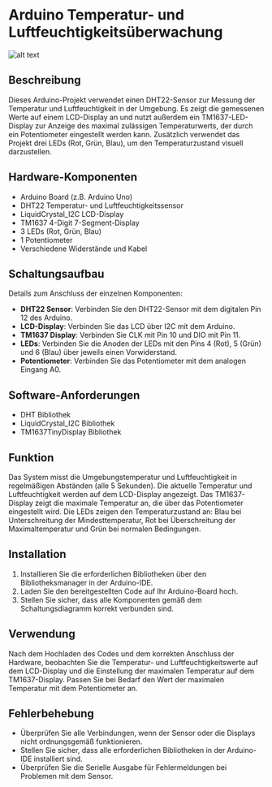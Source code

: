 <h1>Arduino Temperatur- und Luftfeuchtigkeitsüberwachung</h1>

![alt text](https://i.imgur.com/qb9ox1d.png)

<h2>Beschreibung</h2>
<p>Dieses Arduino-Projekt verwendet einen DHT22-Sensor zur Messung der Temperatur und Luftfeuchtigkeit in der Umgebung. Es zeigt die gemessenen Werte auf einem LCD-Display an und nutzt außerdem ein TM1637-LED-Display zur Anzeige des maximal zulässigen Temperaturwerts, der durch ein Potentiometer eingestellt werden kann. Zusätzlich verwendet das Projekt drei LEDs (Rot, Grün, Blau), um den Temperaturzustand visuell darzustellen.</p>

<h2>Hardware-Komponenten</h2>
<ul>
  <li>Arduino Board (z.B. Arduino Uno)</li>
  <li>DHT22 Temperatur- und Luftfeuchtigkeitssensor</li>
  <li>LiquidCrystal_I2C LCD-Display</li>
  <li>TM1637 4-Digit 7-Segment-Display</li>
  <li>3 LEDs (Rot, Grün, Blau)</li>
  <li>1 Potentiometer</li>
  <li>Verschiedene Widerstände und Kabel</li>
</ul>

<h2>Schaltungsaufbau</h2>
<p>Details zum Anschluss der einzelnen Komponenten:</p>
<ul>
  <li><strong>DHT22 Sensor</strong>: Verbinden Sie den DHT22-Sensor mit dem digitalen Pin 12 des Arduino.</li>
  <li><strong>LCD-Display</strong>: Verbinden Sie das LCD über I2C mit dem Arduino.</li>
  <li><strong>TM1637 Display</strong>: Verbinden Sie CLK mit Pin 10 und DIO mit Pin 11.</li>
  <li><strong>LEDs</strong>: Verbinden Sie die Anoden der LEDs mit den Pins 4 (Rot), 5 (Grün) und 6 (Blau) über jeweils einen Vorwiderstand.</li>
  <li><strong>Potentiometer</strong>: Verbinden Sie das Potentiometer mit dem analogen Eingang A0.</li>
</ul>

<h2>Software-Anforderungen</h2>
<ul>
  <li>DHT Bibliothek</li>
  <li>LiquidCrystal_I2C Bibliothek</li>
  <li>TM1637TinyDisplay Bibliothek</li>
</ul>

<h2>Funktion</h2>
<p>Das System misst die Umgebungstemperatur und Luftfeuchtigkeit in regelmäßigen Abständen (alle 5 Sekunden). Die aktuelle Temperatur und Luftfeuchtigkeit werden auf dem LCD-Display angezeigt. Das TM1637-Display zeigt die maximale Temperatur an, die über das Potentiometer eingestellt wird. Die LEDs zeigen den Temperaturzustand an: Blau bei Unterschreitung der Mindesttemperatur, Rot bei Überschreitung der Maximaltemperatur und Grün bei normalen Bedingungen.</p>

<h2>Installation</h2>
<ol>
  <li>Installieren Sie die erforderlichen Bibliotheken über den Bibliotheksmanager in der Arduino-IDE.</li>
  <li>Laden Sie den bereitgestellten Code auf Ihr Arduino-Board hoch.</li>
  <li>Stellen Sie sicher, dass alle Komponenten gemäß dem Schaltungsdiagramm korrekt verbunden sind.</li>
</ol>

<h2>Verwendung</h2>
<p>Nach dem Hochladen des Codes und dem korrekten Anschluss der Hardware, beobachten Sie die Temperatur- und Luftfeuchtigkeitswerte auf dem LCD-Display und die Einstellung der maximalen Temperatur auf dem TM1637-Display. Passen Sie bei Bedarf den Wert der maximalen Temperatur mit dem Potentiometer an.</p>

<h2>Fehlerbehebung</h2>
<ul>
  <li>Überprüfen Sie alle Verbindungen, wenn der Sensor oder die Displays nicht ordnungsgemäß funktionieren.</li>
  <li>Stellen Sie sicher, dass alle erforderlichen Bibliotheken in der Arduino-IDE installiert sind.</li>
  <li>Überprüfen Sie die Serielle Ausgabe für Fehlermeldungen bei Problemen mit dem Sensor.</li>
</ul>

